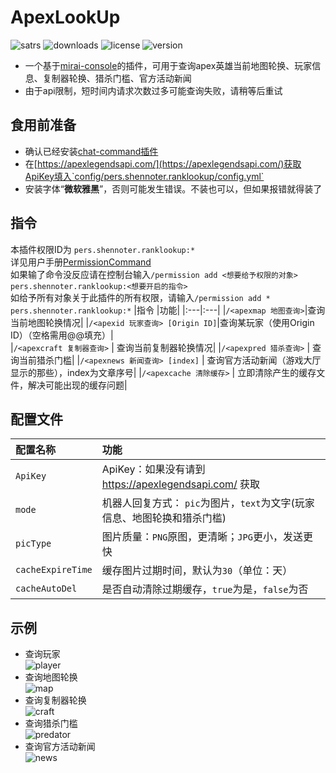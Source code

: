 # ApexLookUp
![satrs](https://img.shields.io/github/stars/Shennoter/ApexRankLookUp.svg?style=for-the-badge&color=yellow)
![downloads](https://shields.io/github/downloads/Shennoter/ApexRankLookUp/total.svg?style=for-the-badge)
![license](https://shields.io/github/license/Shennoter/ApexRankLookUp.svg?style=for-the-badge)
![version](https://shields.io/github/v/release/Shennoter/ApexRankLookUp?display_name=tag&style=for-the-badge&color=ff69b4)
- 一个基于[mirai-console](https://github.com/mamoe/mirai)的插件，可用于查询apex英雄当前地图轮换、玩家信息、复制器轮换、猎杀门槛、官方活动新闻
- 由于api限制，短时间内请求次数过多可能查询失败，请稍等后重试
## 食用前准备
- 确认已经安装[chat-command插件](https://github.com/project-mirai/chat-command) 
- 在[https://apexlegendsapi.com/](https://apexlegendsapi.com/)获取ApiKey填入`config/pers.shennoter.ranklookup/config.yml`
- 安装字体“**微软雅黑**”，否则可能发生错误。不装也可以，但如果报错就得装了
## 指令
本插件权限ID为 `pers.shennoter.ranklookup:*`     
详见用户手册[PermissionCommand](https://github.com/mamoe/mirai/blob/dev/mirai-console/docs/BuiltInCommands.md#permissioncommand)  
如果输了命令没反应请在控制台输入`/permission add <想要给予权限的对象> pers.shennoter.ranklookup:<想要开启的指令>`  
如给予所有对象关于此插件的所有权限，请输入`/permission add * pers.shennoter.ranklookup:*`
|指令 |功能|
|:---|:---|
|`/<apexmap 地图查询>`|查询当前地图轮换情况|
|`/<apexid 玩家查询> [Origin ID]`|查询某玩家（使用Origin ID）（空格需用@@填充）|  
|`/<apexcraft 复制器查询>` | 查询当前复制器轮换情况|
|`/<apexpred 猎杀查询>` | 查询当前猎杀门槛|
|`/<apexnews 新闻查询> [index]` | 查询官方活动新闻（游戏大厅显示的那些），index为文章序号|
|`/<apexcache 清除缓存>` | 立即清除产生的缓存文件，解决可能出现的缓存问题|
## 配置文件
|配置名称 |功能|
|:---|:---|
|`ApiKey`|ApiKey：如果没有请到 https://apexlegendsapi.com/ 获取|
|`mode`|机器人回复方式： `pic`为图片，`text`为文字(玩家信息、地图轮换和猎杀门槛)|  
|`picType` | 图片质量：`PNG`原图，更清晰；`JPG`更小，发送更快|
|`cacheExpireTime` | 缓存图片过期时间，默认为`30`（单位：天）|
|`cacheAutoDel` | 是否自动清除过期缓存，`true`为是，`false`为否|
## 示例  
- 查询玩家  
  ![player](https://github.com/Shennoter/ApexRankLookUp/blob/main/player.png)
- 查询地图轮换  
  ![map](https://github.com/Shennoter/ApexRankLookUp/blob/main/map.png)
- 查询复制器轮换  
  ![craft](https://github.com/Shennoter/ApexRankLookUp/blob/main/craft.png)
- 查询猎杀门槛  
  ![predator](https://github.com/Shennoter/ApexRankLookUp/blob/main/predatoreg.png)
- 查询官方活动新闻  
  ![news](https://github.com/Shennoter/ApexRankLookUp/blob/main/news.png)
